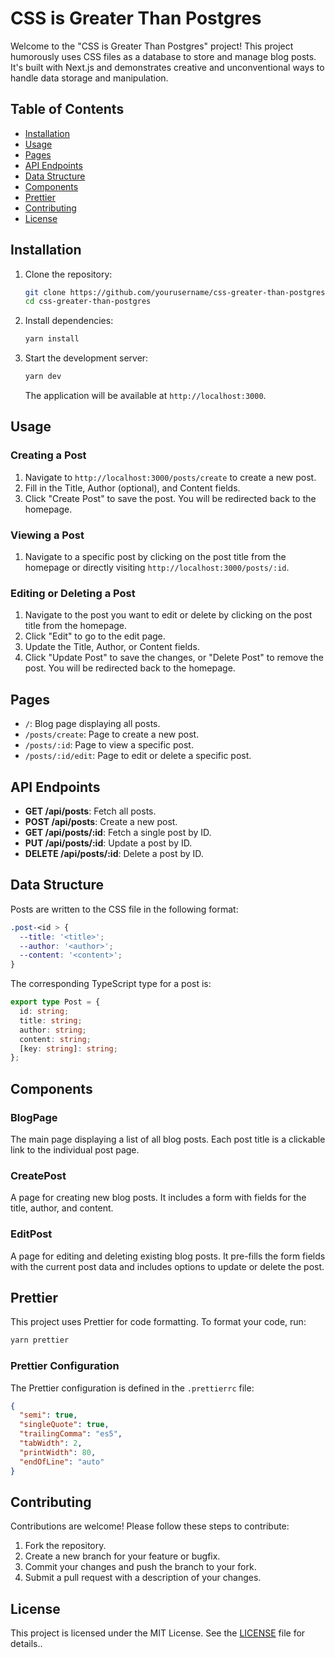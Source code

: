 # CSS is Greater Than Postgres

Welcome to the "CSS is Greater Than Postgres" project! This project humorously uses CSS files as a database to store and manage blog posts. It's built with Next.js and demonstrates creative and unconventional ways to handle data storage and manipulation.

## Table of Contents

- [Installation](#installation)
- [Usage](#usage)
- [Pages](#pages)
- [API Endpoints](#api-endpoints)
- [Data Structure](#data-structure)
- [Components](#components)
- [Prettier](#prettier)
- [Contributing](#contributing)
- [License](#license)

## Installation

1. Clone the repository:

   ```sh
   git clone https://github.com/yourusername/css-greater-than-postgres.git
   cd css-greater-than-postgres
   ```

2. Install dependencies:

   ```sh
   yarn install
   ```

3. Start the development server:

   ```sh
   yarn dev
   ```

   The application will be available at `http://localhost:3000`.

## Usage

### Creating a Post

1. Navigate to `http://localhost:3000/posts/create` to create a new post.
2. Fill in the Title, Author (optional), and Content fields.
3. Click "Create Post" to save the post. You will be redirected back to the homepage.

### Viewing a Post

1. Navigate to a specific post by clicking on the post title from the homepage or directly visiting `http://localhost:3000/posts/:id`.

### Editing or Deleting a Post

1. Navigate to the post you want to edit or delete by clicking on the post title from the homepage.
2. Click "Edit" to go to the edit page.
3. Update the Title, Author, or Content fields.
4. Click "Update Post" to save the changes, or "Delete Post" to remove the post. You will be redirected back to the homepage.

## Pages

- `/`: Blog page displaying all posts.
- `/posts/create`: Page to create a new post.
- `/posts/:id`: Page to view a specific post.
- `/posts/:id/edit`: Page to edit or delete a specific post.

## API Endpoints

- **GET /api/posts**: Fetch all posts.
- **POST /api/posts**: Create a new post.
- **GET /api/posts/:id**: Fetch a single post by ID.
- **PUT /api/posts/:id**: Update a post by ID.
- **DELETE /api/posts/:id**: Delete a post by ID.

## Data Structure

Posts are written to the CSS file in the following format:

```css
.post-<id > {
  --title: '<title>';
  --author: '<author>';
  --content: '<content>';
}
```

The corresponding TypeScript type for a post is:

```typescript
export type Post = {
  id: string;
  title: string;
  author: string;
  content: string;
  [key: string]: string;
};
```

## Components

### BlogPage

The main page displaying a list of all blog posts. Each post title is a clickable link to the individual post page.

### CreatePost

A page for creating new blog posts. It includes a form with fields for the title, author, and content.

### EditPost

A page for editing and deleting existing blog posts. It pre-fills the form fields with the current post data and includes options to update or delete the post.

## Prettier

This project uses Prettier for code formatting. To format your code, run:

```sh
yarn prettier
```

### Prettier Configuration

The Prettier configuration is defined in the `.prettierrc` file:

```json
{
  "semi": true,
  "singleQuote": true,
  "trailingComma": "es5",
  "tabWidth": 2,
  "printWidth": 80,
  "endOfLine": "auto"
}
```

## Contributing

Contributions are welcome! Please follow these steps to contribute:

1. Fork the repository.
2. Create a new branch for your feature or bugfix.
3. Commit your changes and push the branch to your fork.
4. Submit a pull request with a description of your changes.

## License

This project is licensed under the MIT License. See the [LICENSE](LICENSE) file for details..
